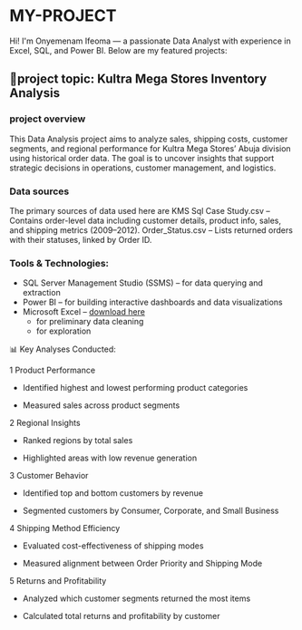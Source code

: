 # MY-PROJECT
Hi! I'm Onyemenam Ifeoma — a passionate Data Analyst with experience in Excel, SQL, and Power BI. Below are my featured projects:

## 🔸project topic: Kultra Mega Stores Inventory Analysis
### project overview 
This Data Analysis project aims to analyze sales, shipping costs, customer segments, and regional performance for Kultra Mega Stores’ Abuja division using historical order data. The goal is to uncover insights that support strategic decisions in operations, customer management, and logistics.

### Data sources
The primary sources of data used here are KMS Sql Case Study.csv – Contains order-level data including customer details, product info, sales, and shipping metrics (2009–2012). Order_Status.csv – Lists returned orders with their statuses, linked by Order ID.

 ### Tools & Technologies:
- SQL Server Management Studio (SSMS) – for data querying and extraction
- Power BI – for building interactive dashboards and data visualizations
- Microsoft Excel – [download here](https://www.microsoft.com)
  - for preliminary data cleaning 
  - for exploration


📊 Key Analyses Conducted:

1 Product Performance

- Identified highest and lowest performing product categories

- Measured sales across product segments

2 Regional Insights

- Ranked regions by total sales

- Highlighted areas with low revenue generation

3 Customer Behavior

- Identified top and bottom customers by revenue

- Segmented customers by Consumer, Corporate, and Small Business

4 Shipping Method Efficiency

- Evaluated cost-effectiveness of shipping modes

- Measured alignment between Order Priority and Shipping Mode

5 Returns and Profitability

- Analyzed which customer segments returned the most items

- Calculated total returns and profitability by customer



